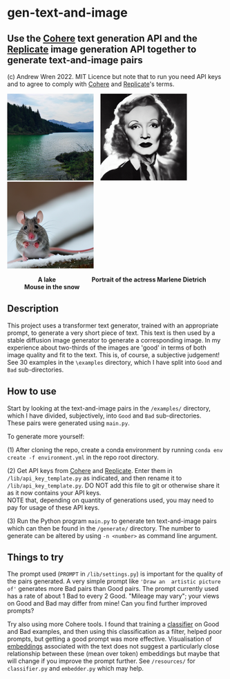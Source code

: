 # gen-text-and-image

## Use the [Cohere](https://cohere.ai) text generation API and the [Replicate](https://replicate.com/about) image generation API together to generate text-and-image pairs

(c) Andrew Wren 2022. MIT Licence but note that to run you need API keys 
and to agree to comply with [Cohere](https://cohere.ai) and [Replicate](https://replicate.com/about)'s terms.


<img src="https://github.com/AndrewWren/gen-text-and-image/blob/main/examples/Good/Lake.jpg?raw=true" width="200">
&nbsp;&nbsp;
<img src="https://github.com/AndrewWren/gen-text-and-image/blob/main/examples/Good/Portrait_of_the_actress_Marlene_Dietrich.jpg?raw=true" width="200">
&nbsp;&nbsp;
<img src="https://github.com/AndrewWren/gen-text-and-image/blob/main/examples/Good/Mouse_in_the_snow.jpg?raw=true" width="200">

&nbsp;&nbsp;&nbsp;&nbsp;&nbsp;&nbsp;&nbsp;&nbsp;&nbsp;&nbsp;&nbsp;&nbsp;&nbsp;&nbsp;&nbsp;&nbsp;&nbsp;&nbsp;**A lake**
&nbsp;&nbsp;&nbsp;&nbsp;&nbsp;&nbsp;&nbsp;&nbsp;&nbsp;&nbsp;&nbsp;&nbsp;&nbsp;&nbsp;&nbsp;&nbsp;&nbsp;&nbsp;&nbsp;&nbsp;**Portrait of the actress Marlene Dietrich**
&nbsp;&nbsp;&nbsp;&nbsp;&nbsp;&nbsp;&nbsp;&nbsp;&nbsp;&nbsp;**Mouse in the snow**
## Description

This project uses a transformer text generator, trained with an appropriate 
prompt, to generate a very short piece of text.  This text is then used by 
a stable diffusion image generator to generate a corresponding image.  In 
my experience about two-thirds of the images are 'good' in terms of both image 
quality and fit to the text.  This is, of course, a subjective judgement! See 30 examples in the `\examples` directory, which I have split into 
`Good` and `Bad` sub-directories.


## How to use

Start by looking at the text-and-image pairs in the 
`/examples/` directory, which I have divided, subjectively, into `Good` and 
`Bad` sub-directories.  
These pairs were generated using `main.py`.

To generate more yourself:

(1) After cloning the repo, create a conda environment by running `conda env 
create -f environment.yml` in the repo root directory.

(2) Get API keys from [Cohere](https://cohere.ai) and [Replicate](https://replicate.com/about). 
Enter them in `/lib/api_key_template.py` as 
indicated, and then rename it to `/lib/api_key_template.py`.  DO NOT add 
this file to git or otherwise share it as it now contains your API keys.  
NOTE that, depending on quantity of generations used, you may need to pay for 
usage of these API keys.

(3) Run the Python program `main.py` to generate ten text-and-image pairs 
which can then be found in the `/generate/` directory.  The number to generate 
can be altered by using `-n <number>`  as command line argument. 

## Things to try

The prompt used (`PROMPT` in `/lib/settings.py`) is important for the 
quality of the pairs generated.  A very simple prompt like `'Draw an 
artistic picture of'` generates more Bad pairs than Good pairs.  The prompt 
currently used has a rate of about 1 Bad to every 2 Good.  "Mileage may vary"; 
your views on Good and Bad may differ from mine!  Can you find further 
improved prompts?

Try also using more Cohere tools.  I found that training a 
[classifier](https://docs.cohere.ai/text-classification) 
on Good and Bad examples, and then using this classification as a filter, 
helped poor prompts, but getting a good prompt was more effective.  Visualisation of
[embeddings](https://docs.cohere.ai/embedding-wiki/) 
associated with the text does not suggest a particularly close relationship
between these (mean over token) embeddings but maybe that will change if 
you improve the prompt further.   See `/resources/` for `classifier.py` and 
`embedder.py` which may help.
